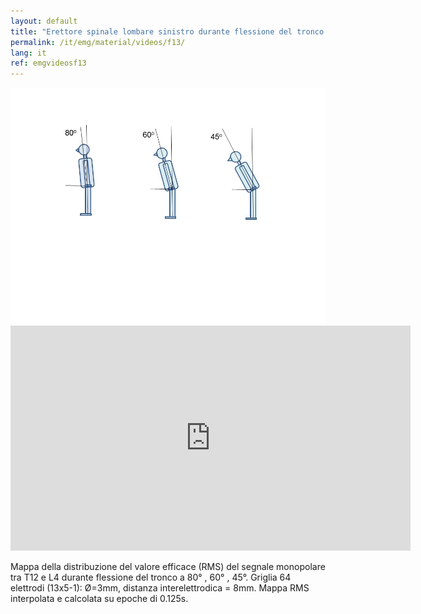 ```yaml
---
layout: default
title: "Erettore spinale lombare sinistro durante flessione del tronco."
permalink: /it/emg/material/videos/f13/
lang: it
ref: emgvideosf13
---
```


<img src="/assets/img/f13_lumbarangles.jpg" width="640" />

<iframe width="640" height="360" src="https://www.youtube-nocookie.com/embed/bH4OdAFXqbU?si=NUPGjmUaHO0cGIu4&rel=0" title="YouTube video player" frameborder="0" allow="accelerometer; autoplay; clipboard-write; encrypted-media; gyroscope; picture-in-picture; web-share" allowfullscreen></iframe>

Mappa della distribuzione del valore efficace (RMS) del segnale monopolare tra T12 e L4 durante flessione del tronco a 80° , 60° , 45°. Griglia 64 elettrodi (13x5-1): Ø=3mm, distanza interelettrodica = 8mm. Mappa RMS interpolata e calcolata su epoche di 0.125s.